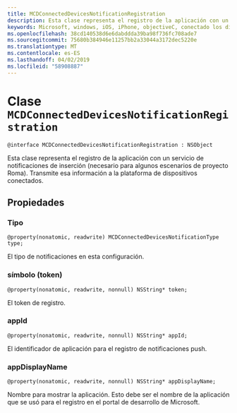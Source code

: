 ```yaml
---
title: MCDConnectedDevicesNotificationRegistration
description: Esta clase representa el registro de la aplicación con un servicio de notificaciones de inserción (necesario para algunos escenarios de proyecto Roma).
keywords: Microsoft, windows, iOS, iPhone, objectiveC, conectado los dispositivos, proyecto Roma
ms.openlocfilehash: 38cd140538d6e6dabddda39ba98f736fc708ade7
ms.sourcegitcommit: 75680b384946e11257bb2a33044a3172dec5220e
ms.translationtype: MT
ms.contentlocale: es-ES
ms.lasthandoff: 04/02/2019
ms.locfileid: "58908887"
---
```

# <a name="class-mcdconnecteddevicesnotificationregistration"></a>Clase `MCDConnectedDevicesNotificationRegistration` 

```
@interface MCDConnectedDevicesNotificationRegistration : NSObject
```  
 Esta clase representa el registro de la aplicación con un servicio de notificaciones de inserción (necesario para algunos escenarios de proyecto Roma). Transmite esa información a la plataforma de dispositivos conectados.

## <a name="properties"></a>Propiedades

### <a name="type"></a>Tipo
`@property(nonatomic, readwrite) MCDConnectedDevicesNotificationType type;`

El tipo de notificaciones en esta configuración.

### <a name="token"></a>símbolo (token)
`@property(nonatomic, readwrite, nonnull) NSString* token;`

El token de registro.

### <a name="appid"></a>appId
`@property(nonatomic, readwrite, nonnull) NSString* appId;`

El identificador de aplicación para el registro de notificaciones push.

### <a name="appdisplayname"></a>appDisplayName
`@property(nonatomic, readwrite, nonnull) NSString* appDisplayName;`

Nombre para mostrar la aplicación. Esto debe ser el nombre de la aplicación que se usó para el registro en el portal de desarrollo de Microsoft.